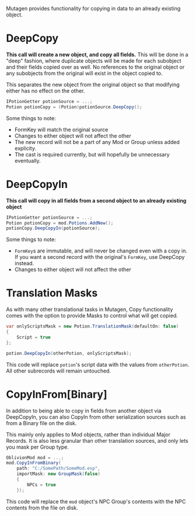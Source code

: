 Mutagen provides functionality for copying in data to an already existing object.

# DeepCopy
**This call will create a new object, and copy all fields.**  This will be done in a "deep" fashion, where duplicate objects will be made for each subobject and their fields copied over as well.  No references to the original object or any subobjects from the original will exist in the object copied to.

This separates the new object from the original object so that modifying either has no effect on the other.

```cs
IPotionGetter potionSource = ...;
Potion potionCopy = (Potion)potionSource.DeepCopy();
```

Some things to note:
- FormKey will match the original source
- Changes to either object will not affect the other
- The new record will not be a part of any Mod or Group unless added explicity.
- The cast is required currently, but will hopefully be unnecessary eventually.

# DeepCopyIn
**This call will copy in all fields from a second object to an already existing object**

```cs
IPotionGetter potionSource = ...;
Potion potionCopy = mod.Potions.AddNew();
potionCopy.DeepCopyIn(potionSource);
```

Some things to note:
- `FormKey`s are immutable, and will never be changed even with a copy in.  If you want a second record with the original's `FormKey`, use DeepCopy instead.
- Changes to either object will not affect the other

# Translation Masks
As with many other translational tasks in Mutagen, Copy functionality comes with the option to provide Masks to control what will get copied.

```cs
var onlyScriptsMask = new Potion.TranslationMask(defaultOn: false)
{
    Script = true
};

potion.DeepCopyIn(otherPotion, onlyScriptsMask);
```
This code will replace `potion`'s script data with the values from `otherPotion`.  All other subrecords will remain untouched.

# CopyInFrom[Binary]
In addition to being able to copy in fields from another object via DeepCopyIn, you can also CopyIn from other serialization sources such as from a Binary file on the disk.

This mainly only applies to Mod objects, rather than individual Major Records.  It is also less granular than other translation sources, and only lets you mask per Group type.

```cs
OblivionMod mod = ...;
mod.CopyInFromBinary(
    path: "C:/SomePath/SomeMod.esp",
    importMask: new GroupMask(false)
    {
        NPCs = true
    });
```

This code will replace the `mod` object's NPC Group's contents with the NPC contents from the file on disk.
